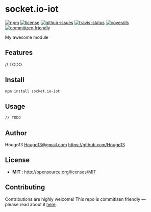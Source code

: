 # socket.io-iot

[![npm](https://img.shields.io/npm/v/socket.io-iot.svg)](https://www.npmjs.com/package/socket.io-iot)
[![license](https://img.shields.io/npm/l/socket.io-iot.svg)](http://opensource.org/licenses/MIT)
[![github-issues](https://img.shields.io/github/issues/Hougo13/socket.io-iot.svg)](https://github.com/Hougo13/socket.io-iot/issues)
[![travis-status](https://img.shields.io/travis/Hougo13/socket.io-iot.svg)](https://travis-ci.org/Hougo13/socket.io-iot)
[![coveralls](https://img.shields.io/coveralls/Hougo13/socket.io-iot.svg)](https://coveralls.io/github/Hougo13/socket.io-iot)
[![commitizen friendly](https://img.shields.io/badge/commitizen-friendly-brightgreen.svg)](http://commitizen.github.io/cz-cli/)

My awesome module


## Features
// TODO

## Install

```sh
npm install socket.io-iot
```

## Usage

```sh
// TODO
```

## Author

Hougo13 Hougo13@gmail.com https://github.com/Hougo13

## License

- **MIT** : http://opensource.org/licenses/MIT

## Contributing

Contributions are highly welcome! This repo is commitizen friendly — please read about it [here](http://commitizen.github.io/cz-cli/).
